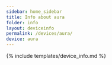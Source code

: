 ```yaml
---
sidebar: home_sidebar
title: Info about aura
folder: info
layout: deviceinfo
permalink: /devices/aura/
device: aura
---
```

{% include templates/device_info.md %}